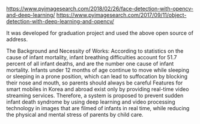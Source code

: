 https://www.pyimagesearch.com/2018/02/26/face-detection-with-opencv-and-deep-learning/
https://www.pyimagesearch.com/2017/09/11/object-detection-with-deep-learning-and-opencv/


It was developed for graduation project and used the above open source of address.

The Background and Necessity of Works: According to statistics on the cause of infant mortality, infant breathing difficulties account for 51.7 percent of all infant deaths, and are the number one cause of infant mortality.
Infants under 12 months of age continue to move while sleeping or sleeping in a prone position, which can lead to suffocation by blocking their nose and mouth, so parents should always be careful
Features for smart mobiles in Korea and abroad exist only by providing real-time video streaming services.
Therefore, a system is proposed to prevent sudden infant death syndrome by using deep learning and video processing technology in images that are filmed of infants in real time, while reducing the physical and mental stress of parents by child care.
